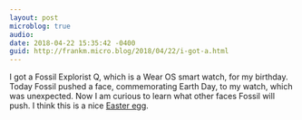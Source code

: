 ```yaml
---
layout: post
microblog: true
audio: 
date: 2018-04-22 15:35:42 -0400
guid: http://frankm.micro.blog/2018/04/22/i-got-a.html
---
```

I got a Fossil Explorist Q, which is a Wear OS smart watch, for my birthday. Today Fossil pushed a face, commemorating Earth Day, to my watch, which was unexpected. Now I am curious to learn what other faces Fossil will push. I think this is a nice [Easter egg](https://en.m.wikipedia.org/wiki/Easter_egg_(media)). 
